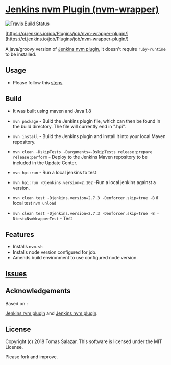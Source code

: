# [Jenkins nvm Plugin (nvm-wrapper)](https://plugins.jenkins.io/nvm-wrapper)

[![Travis Build Status](https://img.shields.io/travis/tacoss/nvm-wrapper-plugin/master.svg?style=flat)](https://travis-ci.org/tacoss/nvm-wrapper-plugin)

[https://ci.jenkins.io/job/Plugins/job/nvm-wrapper-plugin/](https://ci.jenkins.io/job/Plugins/job/nvm-wrapper-plugin/)


A java/groovy version of [Jenkins nvm plugin](https://github.com/codevise/jenkins-nvm-plugin), it
doesn't require `ruby-runtime` to be installed.

## Usage
- Please follow this [steps](https://plugins.jenkins.io/nvm-wrapper)

## Build
- It was built using maven and Java 1.8

- `mvn package` - Build the Jenkins plugin file, which can then be
  found in the build directory. The file will currently end in ".hpi".
- `mvn install` - Build the Jenkins plugin and install it into your
  local Maven repository.
- `mvn clean -DskipTests -Darguments=-DskipTests release:prepare release:perform` - Deploy to
  the Jenkins Maven repository to be included in the Update Center.
- `mvn hpi:run` - Run a local jenkins to test
- `mvn hpi:run -Djenkins.version=2.102` -Run a local jenkins against a version.
- `mvn clean test -Djenkins.version=2.7.3 -Denforcer.skip=true -B` if local test `nvm unload`
- `mvn clean test -Djenkins.version=2.7.3 -Denforcer.skip=true -B -Dtest=NvmWrapperTest` - Test 

## Features

- Installs `nvm.sh`
- Installs node version configured for job.
- Amends build environment to use configured node version.

## [Issues](https://issues.jenkins-ci.org/browse/JENKINS-53301?jql=project%20%3D%20JENKINS%20AND%20status%20%3D%20Open%20AND%20component%20%3D%20nvm-wrapper-plugin)


## Acknowledgements

Based on :

[Jenkins rvm plugin](https://github.com/jenkinsci/rvm-plugin) and
[Jenkins nvm plugin](https://github.com/codevise/jenkins-nvm-plugin).

## License

Copyright (c) 2018 Tomas Salazar. This software is licensed under the MIT License.

Please fork and improve.
